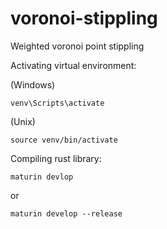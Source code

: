 # voronoi-stippling
Weighted voronoi point stippling

Activating virtual environment:

(Windows)

    venv\Scripts\activate

(Unix)

    source venv/bin/activate

Compiling rust library:

    maturin devlop

or

    maturin develop --release
